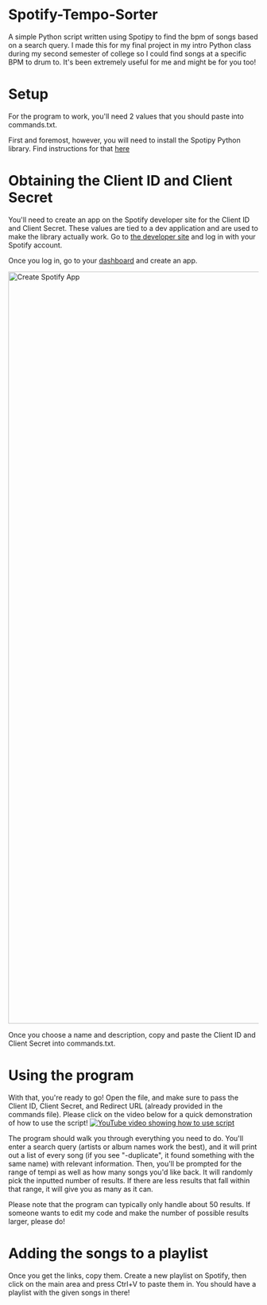 # Spotify-Tempo-Sorter
A simple Python script written using Spotipy to find the bpm of songs based on a search query. I made this for my final project in my intro Python class during my second semester of college so I could find songs at a specific BPM to drum to. It's been extremely useful for me and might be for you too!


# Setup
For the program to work, you'll need 2 values that you should paste into commands.txt.

First and foremost, however, you will need to install the Spotipy Python library.
Find instructions for that [here](https://spotipy.readthedocs.io/en/2.24.0/#installation)

# Obtaining the Client ID and Client Secret
You'll need to create an app on the Spotify developer site for the Client ID and Client Secret. These values are tied to a dev application and are used to make the library actually work.
Go to [the developer site](https://developer.spotify.com/) and log in with your Spotify account.

Once you log in, go to your [dashboard](https://developer.spotify.com/dashboard) and create an app.

<img width="1512" alt="Create Spotify App" src="https://github.com/user-attachments/assets/3f5dad1a-c2c3-4593-bea3-dd6251f8b0d7">

Once you choose a name and description, copy and paste the Client ID and Client Secret into commands.txt.

# Using the program
With that, you're ready to go! Open the file, and make sure to pass the Client ID, Client Secret, and Redirect URL (already provided in the commands file).
Please click on the video below for a quick demonstration of how to use the script!
[![YouTube video showing how to use script](https://img.youtube.com/vi/MBo_uSkI2pM/0.jpg)](https://www.youtube.com/watch?v=MBo_uSkI2pM)

The program should walk you through everything you need to do. You'll enter a search query (artists or album names work the best), and it will print out a list of every song (if you see "-duplicate", it found something with the same name) with relevant information. Then, you'll be prompted for the range of tempi as well as how many songs you'd like back. It will randomly pick the inputted number of results. If there are less results that fall within that range, it will give you as many as it can.

Please note that the program can typically only handle about 50 results. If someone wants to edit my code and make the number of possible results larger, please do!

# Adding the songs to a playlist
Once you get the links, copy them. Create a new playlist on Spotify, then click on the main area and press Ctrl+V to paste them in. You should have a playlist with the given songs in there!
